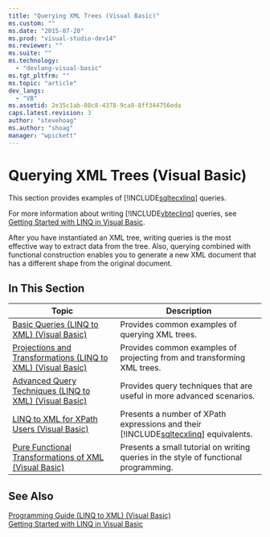 ```yaml
---
title: "Querying XML Trees (Visual Basic)"
ms.custom: ""
ms.date: "2015-07-20"
ms.prod: "visual-studio-dev14"
ms.reviewer: ""
ms.suite: ""
ms.technology: 
  - "devlang-visual-basic"
ms.tgt_pltfrm: ""
ms.topic: "article"
dev_langs: 
  - "VB"
ms.assetid: 2e35c1ab-08c8-4378-9ca8-8ff344756eda
caps.latest.revision: 3
author: "stevehoag"
ms.author: "shoag"
manager: "wpickett"
---
```

# Querying XML Trees (Visual Basic)
This section provides examples of [!INCLUDE[sqltecxlinq](../../../../csharp\programming-guide\concepts\linq/includes/sqltecxlinq_md.md)] queries.  
  
 For more information about writing [!INCLUDE[vbteclinq](../../../../csharp/includes/vbteclinq_md.md)] queries, see [Getting Started with LINQ in Visual Basic](../../../../visual-basic\programming-guide\concepts\linq/getting-started-with-linq.md).  
  
 After you have instantiated an XML tree, writing queries is the most effective way to extract data from the tree. Also, querying combined with functional construction enables you to generate a new XML document that has a different shape from the original document.  
  
## In This Section  
  
|Topic|Description|  
|-----------|-----------------|  
|[Basic Queries (LINQ to XML) (Visual Basic)](../../../../visual-basic\programming-guide\concepts\linq/basic-queries-linq-to-xml.md)|Provides common examples of querying XML trees.|  
|[Projections and Transformations (LINQ to XML) (Visual Basic)](../../../../visual-basic\programming-guide\concepts\linq/projections-and-transformations-linq-to-xml.md)|Provides common examples of projecting from and transforming XML trees.|  
|[Advanced Query Techniques (LINQ to XML) (Visual Basic)](../../../../visual-basic\programming-guide\concepts\linq/advanced-query-techniques-linq-to-xml.md)|Provides query techniques that are useful in more advanced scenarios.|  
|[LINQ to XML for XPath Users (Visual Basic)](../../../../visual-basic\programming-guide\concepts\linq/linq-to-xml-for-xpath-users.md)|Presents a number of XPath expressions and their [!INCLUDE[sqltecxlinq](../../../../csharp\programming-guide\concepts\linq/includes/sqltecxlinq_md.md)] equivalents.|  
|[Pure Functional Transformations of XML (Visual Basic)](../../../../visual-basic\programming-guide\concepts\linq/pure-functional-transformations-of-xml.md)|Presents a small tutorial on writing queries in the style of functional programming.|  
  
## See Also  
 [Programming Guide (LINQ to XML) (Visual Basic)](../../../../visual-basic\programming-guide\concepts\linq/programming-guide-linq-to-xml.md)   
 [Getting Started with LINQ in Visual Basic](../../../../visual-basic\programming-guide\concepts\linq/getting-started-with-linq.md)